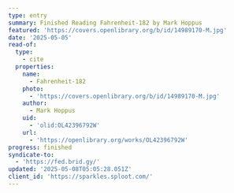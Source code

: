 ```yaml
---
type: entry
summary: Finished Reading Fahrenheit-182 by Mark Hoppus
featured: 'https://covers.openlibrary.org/b/id/14989170-M.jpg'
date: '2025-05-05'
read-of:
  type:
    - cite
  properties:
    name:
      - Fahrenheit-182
    photo:
      - 'https://covers.openlibrary.org/b/id/14989170-M.jpg'
    author:
      - Mark Hoppus
    uid:
      - 'olid:OL42396792W'
    url:
      - 'https://openlibrary.org/works/OL42396792W'
progress: finished
syndicate-to:
  - 'https://fed.brid.gy/'
updated: '2025-05-08T05:05:28.051Z'
client_id: 'https://sparkles.sploot.com/'
---
```


